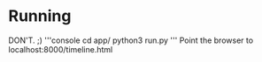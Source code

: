 # Running

DON'T. ;)
'''console
cd app/
python3 run.py
'''
Point the browser to localhost:8000/timeline.html